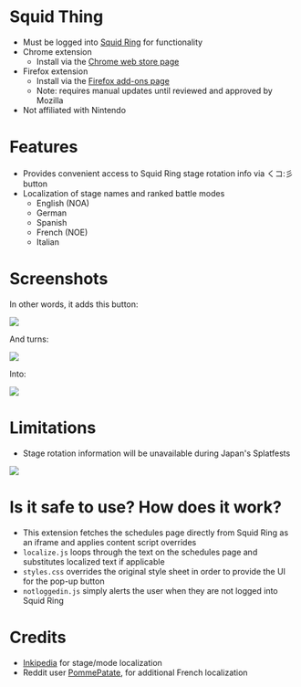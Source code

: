 # Squid Thing

- Must be logged into [Squid Ring](https://splatoon.nintendo.net/) for functionality
- Chrome extension
  - Install via the [Chrome web store page](https://chrome.google.com/webstore/detail/squid-thing/acladlefcbpicihheonbnonmgdemeoco)
- Firefox extension
  - Install via the [Firefox add-ons page](https://addons.mozilla.org/en-US/firefox/addon/squid-thing/)
  - Note: requires manual updates until reviewed and approved by Mozilla
- Not affiliated with Nintendo

# Features

- Provides convenient access to Squid Ring stage rotation info via くコ:彡 button
- Localization of stage names and ranked battle modes
  - English (NOA)
  - German
  - Spanish
  - French (NOE)
  - Italian

# Screenshots

In other words, it adds this button:

![](https://i.imgur.com/MHH2MkZ.gif)

And turns:

![](https://i.imgur.com/4UwMpLC.gif)

Into:

![](https://i.imgur.com/M9TcEiY.gif)

# Limitations

- Stage rotation information will be unavailable during Japan's Splatfests

![](https://i.imgur.com/A03GVFK.gif)

# Is it safe to use? How does it work?

- This extension fetches the schedules page directly from Squid Ring as an iframe and applies content script overrides
- `localize.js` loops through the text on the schedules page and substitutes localized text if applicable
- `styles.css` overrides the original style sheet in order to provide the UI for the pop-up button
- `notloggedin.js` simply alerts the user when they are not logged into Squid Ring

# Credits

- [Inkipedia](http://splatoonwiki.org/wiki/Main_Page) for stage/mode localization
- Reddit user [PommePatate](https://www.reddit.com/r/SplatoonMeta/comments/3hakjy/i_made_a_chrome_extension_that_displays_current/cu5suad), for additional French localization
